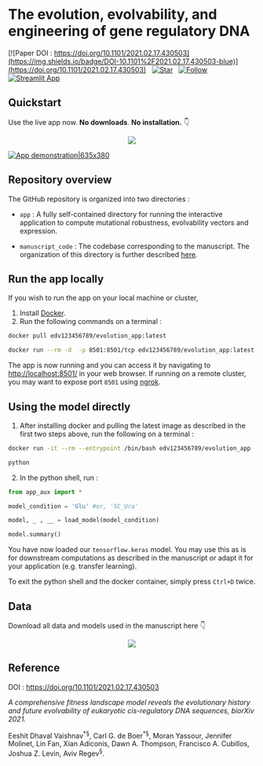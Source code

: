 

# The evolution, evolvability, and engineering of gene regulatory DNA


[![Paper DOI : https://doi.org/10.1101/2021.02.17.430503](https://img.shields.io/badge/DOI-10.1101%2F2021.02.17.430503-blue)](https://doi.org/10.1101/2021.02.17.430503) &nbsp; [![Star](https://img.shields.io/github/stars/1edv/evolution.svg?logo=github&style=social)](https://github.com/1edv/evolution) &nbsp; [![Follow](https://img.shields.io/twitter/follow/1349259546?style=social)](https://twitter.com/i/user/1349259546) &nbsp; [![Streamlit App](https://static.streamlit.io/badges/streamlit_badge_black_white.svg)](https://1edv.github.io/evolution/)



## Quickstart
Use the live app now. __No downloads__. __No installation.__ 👇 
<p align = 'center'>
<a href='https://1edv.github.io/evolution/'><img align="center" src="https://img.icons8.com/nolan/96/artificial-intelligence.png"/></a>  

</p>

[comment]: <> (<a href=https://1edv.github.io/evolution/><img src="https://img.icons8.com/nolan/96/artificial-intelligence.png"/></a>) 

[![App demonstration|635x380](demo.gif)](https://evolution-app-vbxxkl6a7a-ue.a.run.app/)


## Repository overview
The GitHub repository is organized into two directories : 
- ```app``` : A fully self-contained directory for running the interactive application to compute mutational robustness, evolvability vectors and expression.

- ```manuscript_code``` : The codebase corresponding to the manuscript. The organization of this directory is further described [here](manuscript_code/README.md).


## Run the app locally
If you wish to run the app on your local machine or cluster, 

1. Install [Docker](https://docs.docker.com/get-docker/).
2. Run the following commands on a terminal :
```bash
docker pull edv123456789/evolution_app:latest

docker run --rm -d  -p 8501:8501/tcp edv123456789/evolution_app:latest
```
The app is now running and you can access it by navigating to [http://localhost:8501/](http://localhost:8501/) in your web browser. If running on a remote cluster, you may want to expose port ```8501``` using [ngrok](https://ngrok.com/).

## Using the model directly
1. After installing docker and pulling the latest image as described in the first two steps above, run the following on a terminal :
```bash
docker run -it --rm --entrypoint /bin/bash edv123456789/evolution_app

python
```

2. In the python shell, run :
```python
from app_aux import *

model_condition = 'Glu' #or, 'SC_Ura'

model, _ , __ = load_model(model_condition) 

model.summary()
```

You have now loaded our ```tensorflow.keras``` model. You may use this as is for downstream computations as described in the manuscript or adapt it for your application (e.g. transfer learning). 

To exit the python shell and the docker container, simply press ```Ctrl+D``` twice.

## Data
Download all data and models used in the manuscript here 👇 
<p align = 'center'>
<a href='https://zenodo.org/record/4436477#.X_8V-hNKgUF'><img align="center" src="https://img.icons8.com/nolan/96/database.png"/></a>  

</p>

## Reference 
DOI : https://doi.org/10.1101/2021.02.17.430503

_A comprehensive fitness landscape model reveals the evolutionary history and future evolvability of eukaryotic cis-regulatory DNA sequences, biorXiv 2021._

Eeshit Dhaval Vaishnav<sup>\*§</sup>,  Carl G. de Boer<sup>\*§</sup>,  Moran Yassour,  Jennifer Molinet, Lin Fan,  Xian Adiconis, Dawn A. Thompson,  Francisco A. Cubillos,  Joshua Z. Levin,  Aviv Regev<sup>§</sup>. 



